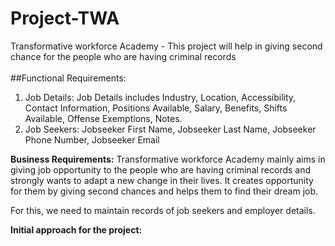# Project-TWA
Transformative workforce Academy - This project will help in giving second chance for the people who are having criminal records<br></br>
##Functional Requirements:
1. Job Details:
  Job Details includes Industry, Location, Accessibility, Contact Information, Positions Available, Salary, Benefits, Shifts Available, Offense Exemptions, Notes.
2. Job Seekers:
  Jobseeker First Name, Jobseeker Last Name, Jobseeker Phone Number, Jobseeker Email

**Business Requirements:**
Transformative workforce Academy mainly aims in giving job opportunity to the people who are having criminal records and strongly wants to adapt a new change in their lives. It creates opportunity for them by giving second chances and helps them to find their dream job.

For this, we need to maintain records of job seekers and employer details.

**Initial approach for the project:**



  
